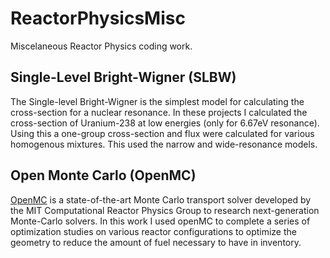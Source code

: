 # ReactorPhysicsMisc
Miscelaneous Reactor Physics coding work.

## Single-Level Bright-Wigner (SLBW)
The Single-level Bright-Wigner is the simplest model for calculating the cross-section for a nuclear resonance. In these projects I calculated the cross-section of Uranium-238 at low energies (only for 6.67eV resonance). Using this a one-group cross-section and flux were calculated for various homogenous mixtures. This used the narrow and wide-resonance models.

## Open Monte Carlo (OpenMC)
[OpenMC](https://openmc.readthedocs.io/en/stable/) is a state-of-the-art Monte Carlo transport solver developed by the MIT Computational Reactor Physics Group to research next-generation Monte-Carlo solvers. In this work I used openMC to complete a series of optimization studies on various reactor configurations to optimize the geometry to reduce the amount of fuel necessary to have in inventory.
